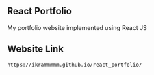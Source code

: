 ## React Portfolio

My portfolio website implemented using React JS



## Website Link

```https://ikrammmmm.github.io/react_portfolio/```


